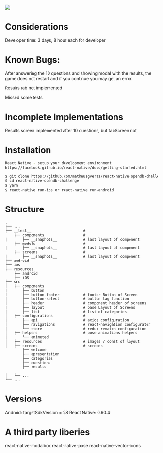 ![](https://firebasestorage.googleapis.com/v0/b/matheus-veras.appspot.com/o/GIF-190801_150913.gif?alt=media&token=78a8c701-b066-4be0-b184-901806f237dd
)


# Considerations
Developer time: 3 days, 8 hour each for developer

# Known Bugs:
After answering the 10 questions and showing modal with the results, the game does not restart and if you continue you may get an error.

Results tab not implemented

Missed some tests

# Incomplete Implementations
Results screen implemented after 10 questions, but tabScreen not


# Installation

```bash
React Native - setup your development environment
https://facebook.github.io/react-native/docs/getting-started.html 
```

```bash
$ git clone https://github.com/matheusgveras/react-native-opendb-challenge.git
$ cd react-native-opendb-challenge
$ yarn
$ react-native run-ios or react-native run-android 
```


# Structure
    .
    ├── ...
    ├── __test__                        #
        ├── components                  # 
    |       ├── __snaphots__            # last layout of component
        ├── models                      # 
    |       ├── __snaphots__            # last layout of component
        ├── screens                     # 
    |       ├── __snaphots__            # last layout of component  
    ├── android   
    ├── ios
    ├── resources
        ├── android                      
        ├── iOS                           
    ├── src
    │   ├── components                   
    |       ├── button                  
    |       ├── button-footer           # footer Button of Screen
    |       ├── button-select           # button tag function
    |       ├── header                  # component header of screens
    |       ├── layout                  # base Layout of Screens
    |       ├── list                    # list of categories                
    │   ├── configurations              #
    |       ├── api                     # axios configuration
    │       ├── navigations             # react-navigation configurator  
    |       └── store                   # redux rematch configuration 
    │   ├── helpers                     # pose animations helpers
    |       └── animeted                 
    │   ├── resources                   # images / const of layout 
    │   ├── screens                     # screens
            ├── welcome                 
            ├── apresentation
            ├── categories
            ├── questions
            ├── results                      
 
    │   └── ...                 
    └── ...




# Versions
Android: targetSdkVersion = 28
React Native: 0.60.4

# A third party liberies
react-native-modalbox
react-native-pose
react-native-vector-icons
